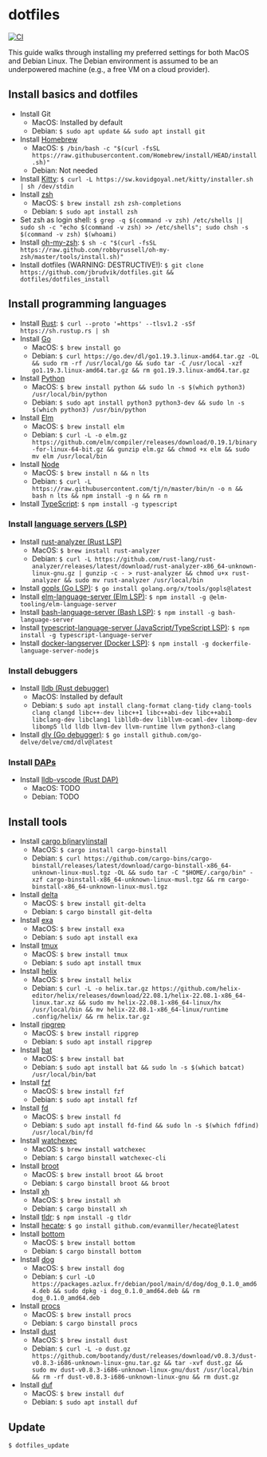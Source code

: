 # dotfiles

[![CI](https://github.com/jbrudvik/dotfiles/actions/workflows/ci.yml/badge.svg)](https://github.com/jbrudvik/dotfiles/actions/workflows/ci.yml)

This guide walks through installing my preferred settings for both MacOS and Debian Linux. The Debian environment is assumed to be an underpowered machine (e.g., a free VM on a cloud provider).

## Install basics and dotfiles

- Install Git
  - MacOS: Installed by default
  - Debian: `$ sudo apt update && sudo apt install git`
- Install [Homebrew](https://brew.sh)
  - MacOS: `$ /bin/bash -c "$(curl -fsSL https://raw.githubusercontent.com/Homebrew/install/HEAD/install.sh)"`
  - Debian: Not needed
- Install [Kitty](https://sw.kovidgoyal.net/kitty/): `$ curl -L https://sw.kovidgoyal.net/kitty/installer.sh | sh /dev/stdin`
- Install [zsh](https://en.wikipedia.org/wiki/Z_shell)
  - MacOS: `$ brew install zsh zsh-completions`
  - Debian: `$ sudo apt install zsh`
- Set zsh as login shell: `$ grep -q $(command -v zsh) /etc/shells || sudo sh -c "echo $(command -v zsh) >> /etc/shells"; sudo chsh -s $(command -v zsh) $(whoami)`
- Install [oh-my-zsh](https://ohmyz.sh): `$ sh -c "$(curl -fsSL https://raw.github.com/robbyrussell/oh-my-zsh/master/tools/install.sh)"`
- Install dotfiles (WARNING: DESTRUCTIVE!): `$ git clone https://github.com/jbrudvik/dotfiles.git && dotfiles/dotfiles_install`

## Install programming languages

- Install [Rust](https://www.rust-lang.org): `$ curl --proto '=https' --tlsv1.2 -sSf https://sh.rustup.rs | sh`
- Install [Go](https://go.dev)
  - MacOS: `$ brew install go`
  - Debian: `$ curl https://go.dev/dl/go1.19.3.linux-amd64.tar.gz -OL && sudo rm -rf /usr/local/go && sudo tar -C /usr/local -xzf go1.19.3.linux-amd64.tar.gz && rm go1.19.3.linux-amd64.tar.gz`
- Install [Python](https://www.python.org)
  - MacOS: `$ brew install python && sudo ln -s $(which python3) /usr/local/bin/python`
  - Debian: `$ sudo apt install python3 python3-dev && sudo ln -s $(which python3) /usr/bin/python`
- Install [Elm](https://elm-lang.org)
  - MacOS: `$ brew install elm`
  - Debian: `$ curl -L -o elm.gz https://github.com/elm/compiler/releases/download/0.19.1/binary-for-linux-64-bit.gz && gunzip elm.gz && chmod +x elm && sudo mv elm /usr/local/bin`
- Install [Node](https://nodejs.org)
  - MacOS: `$ brew install n && n lts`
  - Debian: `$ curl -L https://raw.githubusercontent.com/tj/n/master/bin/n -o n && bash n lts && npm install -g n && rm n`
- Install [TypeScript](https://www.typescriptlang.org): `$ npm install -g typescript`

### Install [language servers (LSP)](https://en.wikipedia.org/wiki/Language_Server_Protocol)

- Install [rust-analyzer (Rust LSP)](https://github.com/rust-lang/rust-analyzer)
  - MacOS: `$ brew install rust-analyzer`
  - Debian: `$ curl -L https://github.com/rust-lang/rust-analyzer/releases/latest/download/rust-analyzer-x86_64-unknown-linux-gnu.gz | gunzip -c - > rust-analyzer && chmod u+x rust-analyzer && sudo mv rust-analyzer /usr/local/bin`
- Install [gopls (Go LSP)](https://pkg.go.dev/golang.org/x/tools/gopls): `$ go install golang.org/x/tools/gopls@latest`
- Install [elm-language-server (Elm LSP)](https://github.com/elm-tooling/elm-language-server): `$ npm install -g @elm-tooling/elm-language-server`
- Install [bash-language-server (Bash LSP)](https://github.com/bash-lsp/bash-language-server): `$ npm install -g bash-language-server`
- Install [typescript-language-server (JavaScript/TypeScript LSP)](https://github.com/typescript-language-server/typescript-language-server): `$ npm install -g typescript-language-server`
- Install [docker-langserver (Docker LSP)](https://github.com/rcjsuen/dockerfile-language-server-nodejs): `$ npm install -g dockerfile-language-server-nodejs`

### Install debuggers

- Install [lldb (Rust debugger)](https://lldb.llvm.org)
  - MacOS: Installed by default
  - Debian: `$ sudo apt install clang-format clang-tidy clang-tools clang clangd libc++-dev libc++1 libc++abi-dev libc++abi1 libclang-dev libclang1 liblldb-dev libllvm-ocaml-dev libomp-dev libomp5 lld lldb llvm-dev llvm-runtime llvm python3-clang`
- Install [dlv (Go debugger)](https://github.com/go-delve/delve): `$ go install github.com/go-delve/delve/cmd/dlv@latest`

### Install [DAPs](https://microsoft.github.io/debug-adapter-protocol/)

- Install [lldb-vscode (Rust DAP)](https://github.com/vadimcn/vscode-lldb)
  - MacOS: TODO
  - Debian: TODO

## Install tools

- Install [cargo b(inary)install](https://github.com/cargo-bins/cargo-binstall)
  - MacOS: `$ cargo install cargo-binstall`
  - Debian: `$ curl https://github.com/cargo-bins/cargo-binstall/releases/latest/download/cargo-binstall-x86_64-unknown-linux-musl.tgz -OL && sudo tar -C "$HOME/.cargo/bin" -xzf cargo-binstall-x86_64-unknown-linux-musl.tgz && rm cargo-binstall-x86_64-unknown-linux-musl.tgz`
- Install [delta](https://github.com/dandavison/delta)
  - MacOS: `$ brew install git-delta`
  - Debian: `$ cargo binstall git-delta`
- Install [exa](https://github.com/ogham/exa#installation)
  - MacOS: `$ brew install exa`
  - Debian: `$ sudo apt install exa`
- Install [tmux](https://github.com/tmux/tmux)
  - MacOS: `$ brew install tmux`
  - Debian: `$ sudo apt install tmux`
- Install [helix](https://docs.helix-editor.com)
  - MacOS: `$ brew install helix`
  - Debian: `$ curl -L -o helix.tar.gz https://github.com/helix-editor/helix/releases/download/22.08.1/helix-22.08.1-x86_64-linux.tar.xz && sudo mv helix-22.08.1-x86_64-linux/hx /usr/local/bin && mv helix-22.08.1-x86_64-linux/runtime .config/helix/ && rm helix.tar.gz`
- Install [ripgrep](https://github.com/BurntSushi/ripgrep)
  - MacOS: `$ brew install ripgrep`
  - Debian: `$ sudo apt install ripgrep`
- Install [bat](https://github.com/sharkdp/bat)
  - MacOS: `$ brew install bat`
  - Debian: `$ sudo apt install bat && sudo ln -s $(which batcat) /usr/local/bin/bat`
- Install [fzf](https://github.com/junegunn/fzf)
  - MacOS: `$ brew install fzf`
  - Debian: `$ sudo apt install fzf`
- Install [fd](https://github.com/sharkdp/fd)
  - MacOS: `$ brew install fd`
  - Debian: `$ sudo apt install fd-find && sudo ln -s $(which fdfind) /usr/local/bin/fd`
- Install [watchexec](https://github.com/watchexec/watchexec)
  - MacOS: `$ brew install watchexec`
  - Debian: `$ cargo binstall watchexec-cli`
- Install [broot](https://dystroy.org/broot)
  - MacOS: `$ brew install broot && broot`
  - Debian: `$ cargo binstall broot && broot`
- Install [xh](https://github.com/ducaale/xh)
  - MacOS: `$ brew install xh`
  - Debian: `$ cargo binstall xh`
- Install [tldr](https://github.com/tldr-pages/tldr): `$ npm install -g tldr`
- Install [hecate](https://github.com/evanmiller/hecate): `$ go install github.com/evanmiller/hecate@latest`
- Install [bottom](https://github.com/ClementTsang/bottom)
  - MacOS: `$ brew install bottom`
  - Debian: `$ cargo binstall bottom`
- Install [dog](https://github.com/ogham/dog)
  - MacOS: `$ brew install dog`
  - Debian: `$ curl -LO https://packages.azlux.fr/debian/pool/main/d/dog/dog_0.1.0_amd64.deb && sudo dpkg -i dog_0.1.0_amd64.deb && rm dog_0.1.0_amd64.deb`
- Install [procs](https://github.com/dalance/procs)
  - MacOS: `$ brew install procs`
  - Debian: `$ cargo binstall procs`
- Install [dust](https://github.com/bootandy/dust)
  - MacOS: `$ brew install dust`
  - Debian: `$ curl -L -o dust.gz https://github.com/bootandy/dust/releases/download/v0.8.3/dust-v0.8.3-i686-unknown-linux-gnu.tar.gz && tar -xvf dust.gz && sudo mv dust-v0.8.3-i686-unknown-linux-gnu/dust /usr/local/bin && rm -rf dust-v0.8.3-i686-unknown-linux-gnu && rm dust.gz`
- Install [duf](https://github.com/muesli/duf)
  - MacOS: `$ brew install duf`
  - Debian: `$ sudo apt install duf`

## Update

```sh
$ dotfiles_update
```
